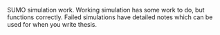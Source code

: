 SUMO simulation work. Working simulation has some work to do, but functions correctly. Failed simulations have detailed notes which can be used for when you write thesis.
